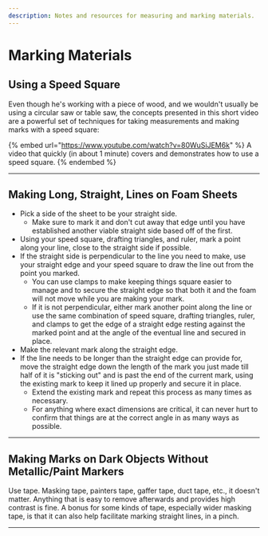 ```yaml
---
description: Notes and resources for measuring and marking materials.
---
```


# Marking Materials

## Using a Speed Square

Even though he's working with a piece of wood, and we wouldn't usually be using a circular saw or table saw, the concepts presented in this short video are a powerful set of techniques for taking measurements and making marks with a speed square:

{% embed url="https://www.youtube.com/watch?v=80WuSiJEM6k" %}
A video that quickly (in about 1 minute) covers and demonstrates how to use a speed square.
{% endembed %}

***

## Making Long, Straight, Lines on Foam Sheets

* Pick a side of the sheet to be your straight side.
  * Make sure to mark it and don't cut away that edge until you have established another viable straight side based off of the first.
* Using your speed square, drafting triangles, and ruler, mark a point along your line, close to the straight side if possible.
* If the straight side is perpendicular to the line you need to make, use your straight edge and your speed square to draw the line out from the point you marked.
  * You can use clamps to make keeping things square easier to manage and to secure the straight edge so that both it and the foam will not move while you are making your mark.
  * If it is not perpendicular, either mark another point along the line or use the same combination of speed square, drafting triangles, ruler, and clamps to get the edge of a straight edge resting against the marked point and at the angle of the eventual line and secured in place.
* Make the relevant mark along the straight edge.
* If the line needs to be longer than the straight edge can provide for, move the straight edge down the length of the mark you just made till half of it is "sticking out" and is past the end of the current mark, using the existing mark to keep it lined up properly and secure it in place.
  * Extend the existing mark and repeat this process as many times as necessary.
  * For anything where exact dimensions are critical, it can never hurt to confirm that things are at the correct angle in as many ways as possible.

***

## Making Marks on Dark Objects Without Metallic/Paint Markers

Use tape. Masking tape, painters tape, gaffer tape, duct tape, etc., it doesn't matter. Anything that is easy to remove afterwards and provides high contrast is fine. A bonus for some kinds of tape, especially wider masking tape, is that it can also help facilitate marking straight lines, in a pinch.&#x20;

***

